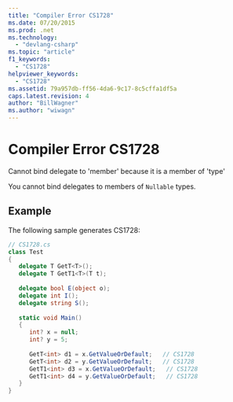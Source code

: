 ```yaml
---
title: "Compiler Error CS1728"
ms.date: 07/20/2015
ms.prod: .net
ms.technology: 
  - "devlang-csharp"
ms.topic: "article"
f1_keywords: 
  - "CS1728"
helpviewer_keywords: 
  - "CS1728"
ms.assetid: 79a957db-ff56-4da6-9c17-8c5cffa1df5a
caps.latest.revision: 4
author: "BillWagner"
ms.author: "wiwagn"
---
```

# Compiler Error CS1728
Cannot bind delegate to 'member' because it is a member of 'type'  
  
 You cannot bind delegates to members of `Nullable` types.  
  
## Example  
 The following sample generates CS1728:  
  
```csharp  
// CS1728.cs  
class Test  
{  
   delegate T GetT<T>();  
   delegate T GetT1<T>(T t);  
  
   delegate bool E(object o);  
   delegate int I();  
   delegate string S();  
  
   static void Main()  
   {  
      int? x = null;  
      int? y = 5;  
  
      GetT<int> d1 = x.GetValueOrDefault;   // CS1728  
      GetT<int> d2 = y.GetValueOrDefault;   // CS1728  
      GetT1<int> d3 = x.GetValueOrDefault;   // CS1728  
      GetT1<int> d4 = y.GetValueOrDefault;   // CS1728  
   }  
}  
```
